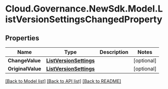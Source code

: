 # Cloud.Governance.NewSdk.Model.ListVersionSettingsChangedProperty
## Properties

Name | Type | Description | Notes
------------ | ------------- | ------------- | -------------
**ChangeValue** | [**ListVersionSettings**](ListVersionSettings.md) |  | [optional] 
**OriginalValue** | [**ListVersionSettings**](ListVersionSettings.md) |  | [optional] 

[[Back to Model list]](../README.md#documentation-for-models) [[Back to API list]](../README.md#documentation-for-api-endpoints) [[Back to README]](../README.md)

